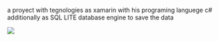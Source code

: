 a proyect with tegnologies  as xamarin with his programing languege c#
additionally as SQL LITE database engine to save the data

<image src="https://raw.githubusercontent.com/theerudito/Proyect-SQLITE-Android/master/screen.png" />
